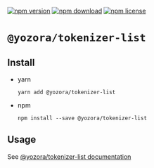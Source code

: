 [![npm version](https://img.shields.io/npm/v/@yozora/tokenizer-list.svg)](https://www.npmjs.com/package/@yozora/tokenizer-list)
[![npm download](https://img.shields.io/npm/dm/@yozora/tokenizer-list.svg)](https://www.npmjs.com/package/@yozora/tokenizer-list)
[![npm license](https://img.shields.io/npm/l/@yozora/tokenizer-list.svg)](https://www.npmjs.com/package/@yozora/tokenizer-list)


# `@yozora/tokenizer-list`

## Install

  * yarn

    ```console
    yarn add @yozora/tokenizer-list
    ```

  * npm

    ```console
    npm install --save @yozora/tokenizer-list
    ```

## Usage

  See [@yozora/tokenizer-list documentation](https://yozora.guanghechen.com/docs/package/tokenizer-list)
